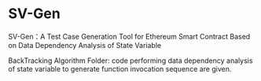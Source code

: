 # SV-Gen
SV-Gen：A Test Case Generation Tool for Ethereum Smart Contract Based on Data Dependency Analysis of State Variable

BackTracking Algorithm Folder: code performing data dependency analysis of state variable to generate function invocation sequence are given.
